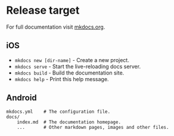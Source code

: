 # Release target

For full documentation visit [mkdocs.org](https://mkdocs.org).

## iOS

* `mkdocs new [dir-name]` - Create a new project.
* `mkdocs serve` - Start the live-reloading docs server.
* `mkdocs build` - Build the documentation site.
* `mkdocs help` - Print this help message.

## Android

    mkdocs.yml    # The configuration file.
    docs/
        index.md  # The documentation homepage.
        ...       # Other markdown pages, images and other files.
